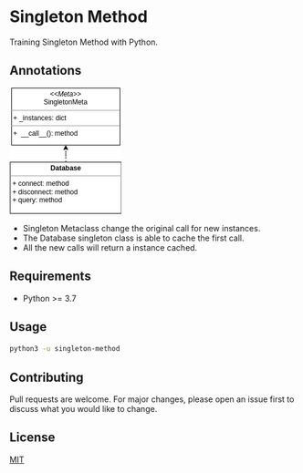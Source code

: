 # Singleton Method

Training Singleton Method with Python.

## Annotations

![alt Singleton Method](https://github.com/hedibertosilva/design-patterns-python/blob/main/singleton-method/contents/draw.png?raw=true)

- Singleton Metaclass change the original call for new instances.
- The Database singleton class is able to cache the first call.
- All the new calls will return a instance cached.

## Requirements

- Python >= 3.7

## Usage

```sh
python3 -u singleton-method
```

## Contributing
Pull requests are welcome. For major changes, please open an issue first to discuss what you would like to change.

## License
[MIT](https://choosealicense.com/licenses/mit/)